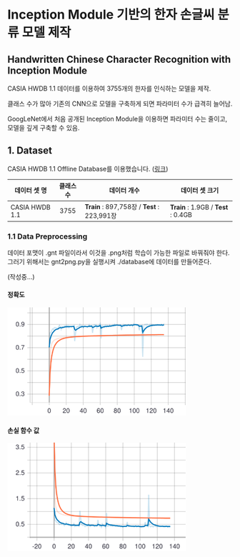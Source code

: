 # Inception Module 기반의 한자 손글씨 분류 모델 제작
## Handwritten Chinese Character Recognition with Inception Module

CASIA HWDB 1.1 데이터를 이용하여 3755개의 한자를 인식하는 모델을 제작.

클래스 수가 많아 기존의 CNN으로 모델을 구축하게 되면 파라미터 수가 급격히 늘어남.

GoogLeNet에서 처음 공개된 Inception Module을 이용하면 파라미터 수는 줄이고, 모델을 깊게 구축할 수 있음.

## 1. Dataset
CASIA HWDB 1.1 Offline Database를 이용했습니다. (<a href="http://www.nlpr.ia.ac.cn/databases/handwriting/Download.html">링크</a>)

|데이터 셋 명|클래스 수|데이터 개수|데이터 셋 크기|
|---------| :--------: |----------|----|
| CASIA HWDB 1.1 | <center>3755</center> | **Train** : 897,758장 / **Test** : 223,991장 | **Train** : 1.9GB / **Test** : 0.4GB |


### 1.1 Data Preprocessing
데이터 포맷이 .gnt 파일이라서 이것을 .png처럼 학습이 가능한 파일로 바꿔줘야 한다.
그러기 위해서는 gnt2png.py을 실행시켜 ./database에 데이터를 만들어준다.

(작성중...)

#### 정확도
<img src="./assets/epoch_accuracy.svg" width="400px" alt="epoch accuracy">

#### 손실 함수 값
<img src="./assets/epoch_loss.svg" width="400px" alt="epoch loss">
